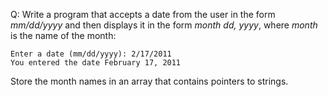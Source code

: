 Q: Write a program that accepts a date from the user in the form
<em>mm/dd/yyyy</em> and then displays it in the form <em>month dd, yyyy</em>,
where <em>month</em> is the name of the month:

```
Enter a date (mm/dd/yyyy): 2/17/2011
You entered the date February 17, 2011
```

Store the month names in an array that contains pointers to strings.
